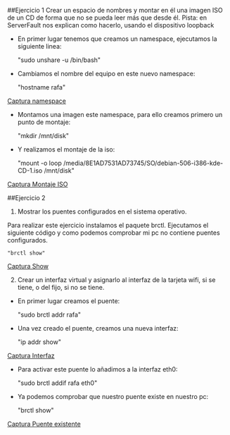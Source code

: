 ##Ejercicio 1
Crear un espacio de nombres y montar en él una imagen ISO de un CD de forma que no se pueda leer más que desde él. 
Pista: en ServerFault nos explican como hacerlo, usando el dispositivo loopback

* En primer lugar tenemos que creamos un namespace, ejecutamos la siguiente linea:

    "sudo unshare -u /bin/bash"
  
* Cambiamos el nombre del equipo en este nuevo namespace:

    "hostname rafa"

[Captura namespace](https://github.com/rafacruiz/IV/blob/master/T2Ej1.png)

* Montamos una imagen este namespace, para ello creamos primero un punto de montaje:

  "mkdir /mnt/disk"
  
* Y realizamos el montaje de la iso:

    "mount -o loop /media/8E1AD7531AD73745/SO/debian-506-i386-kde-CD-1.iso /mnt/disk"
  
[Captura Montaje ISO](https://github.com/rafacruiz/IV/blob/master/T2Ej1%282%29.png)

##Ejercicio 2

1. Mostrar los puentes configurados en el sistema operativo.

Para realizar este ejercicio instalamos el paquete brctl. Ejecutamos el siguiente código y como podemos 
comprobar mi pc no contiene puentes configurados.
  
    "brctl show"
  
[Captura Show](https://github.com/rafacruiz/IV/blob/master/T2Ej2.png)

2. Crear un interfaz virtual y asignarlo al interfaz de la tarjeta wifi, si se tiene, o del fijo, si no se tiene.

* En primer lugar creamos el puente:

    "sudo brctl addr rafa"

* Una vez creado el puente, creamos una nueva interfaz:

    "ip addr show"
  
[Captura Interfaz](https://github.com/rafacruiz/IV/blob/master/T2Ej2-1.png)

* Para activar este puente lo añadimos a la interfaz eth0:

    "sudo brctl addif rafa eth0"

* Ya podemos comprobar que nuestro puente existe en nuestro pc:

    "brctl show"
  
[Captura Puente existente](https://github.com/rafacruiz/IV/blob/master/T2Ej2-3.png)



